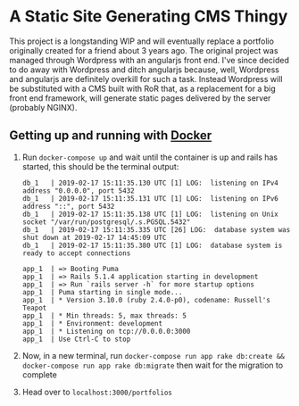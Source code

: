 A Static Site Generating CMS Thingy
====================================

This project is a longstanding WIP and will eventually replace a portfolio originally created for a friend about 3 years ago. The original project was managed through Wordpress with an angularjs front end. I've since decided to do away with Wordpress and ditch angularjs because, well, Wordpress and angularjs are definitely overkill for such a task. Instead Wordpress will be substituted with a CMS built with RoR that, as a replacement for a big front end framework, will generate static pages delivered by the server (probably NGINX).

## Getting up and running with [Docker](https://www.docker.com/)
1. Run `docker-compose up` and wait until the container is up and rails has started, this should be the terminal output:

    ```
    db_1   | 2019-02-17 15:11:35.130 UTC [1] LOG:  listening on IPv4 address "0.0.0.0", port 5432
    db_1   | 2019-02-17 15:11:35.131 UTC [1] LOG:  listening on IPv6 address "::", port 5432
    db_1   | 2019-02-17 15:11:35.138 UTC [1] LOG:  listening on Unix socket "/var/run/postgresql/.s.PGSQL.5432"
    db_1   | 2019-02-17 15:11:35.335 UTC [26] LOG:  database system was shut down at 2019-02-17 14:45:09 UTC
    db_1   | 2019-02-17 15:11:35.380 UTC [1] LOG:  database system is ready to accept connections
    ```

    ```
    app_1  | => Booting Puma
    app_1  | => Rails 5.1.4 application starting in development 
    app_1  | => Run `rails server -h` for more startup options
    app_1  | Puma starting in single mode...
    app_1  | * Version 3.10.0 (ruby 2.4.0-p0), codename: Russell's Teapot
    app_1  | * Min threads: 5, max threads: 5
    app_1  | * Environment: development
    app_1  | * Listening on tcp://0.0.0.0:3000
    app_1  | Use Ctrl-C to stop
    ```

2. Now, in a new terminal, run `docker-compose run app rake db:create && docker-compose run app rake db:migrate` then wait for the migration to complete
3. Head over to `localhost:3000/portfolios`
